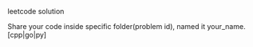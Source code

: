 leetcode solution  

Share your code inside specific folder(problem id), named it your_name.[cpp|go|py]  


